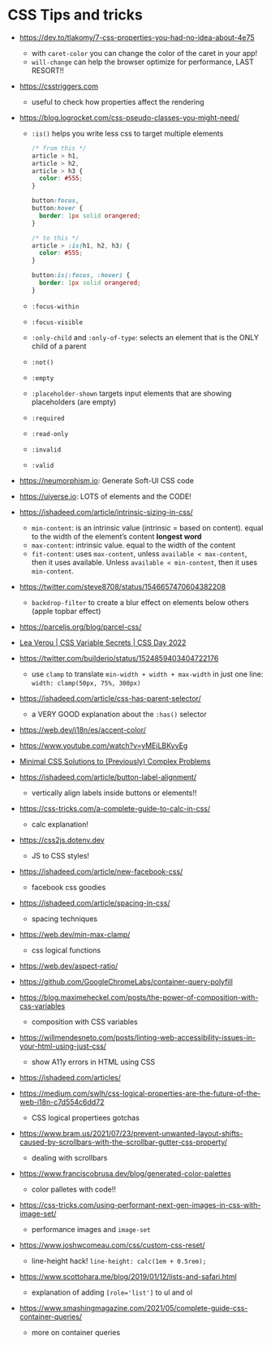 # CSS Tips and tricks

- https://dev.to/tlakomy/7-css-properties-you-had-no-idea-about-4e75
  - with `caret-color` you can change the color of the caret in your app!
  - `will-change` can help the browser optimize for performance, LAST RESORT!!
- https://csstriggers.com
  - useful to check how properties affect the rendering
- https://blog.logrocket.com/css-pseudo-classes-you-might-need/

  - `:is()` helps you write less css to target multiple elements

    ```css
    /* from this */
    article > h1,
    article > h2,
    article > h3 {
      color: #555;
    }

    button:focus,
    button:hover {
      border: 1px solid orangered;
    }

    /* to this */
    article > :is(h1, h2, h3) {
      color: #555;
    }

    button:is(:focus, :hover) {
      border: 1px solid orangered;
    }
    ```

  - `:focus-within`
  - `:focus-visible`
  - `:only-child` and `:only-of-type`: selects an element that is the ONLY child of a parent
  - `:not()`
  - `:empty`
  - `:placeholder-shown` targets input elements that are showing placeholders (are empty)
  - `:required`
  - `:read-only`
  - `:invalid`
  - `:valid`

- https://neumorphism.io: Generate Soft-UI CSS code
- https://uiverse.io: LOTS of elements and the CODE!
- https://ishadeed.com/article/intrinsic-sizing-in-css/
  - `min-content`: is an intrinsic value (intrinsic = based on content). equal to the width of the element’s content **longest word**
  - `max-content`: intrinsic value. equal to the width of the content
  - `fit-content`: uses `max-content`, unless `available < max-content`, then it uses available. Unless `available < min-content`, then it uses `min-content`.
- https://twitter.com/steve8708/status/1546657470604382208
  - `backdrop-filter` to create a blur effect on elements below others (apple topbar effect)
- https://parceljs.org/blog/parcel-css/
- [Lea Verou | CSS Variable Secrets | CSS Day 2022](https://www.youtube.com/watch?v=ZuZizqDF4q8&list=PLjnstNlepBvNqk-CeIgptyQFhZY0s5Ubp&index=5)
- https://twitter.com/builderio/status/1524859403404722176
  - use `clamp` to translate `min-width + width + max-width` in just one line: `width: clamp(50px, 75%, 300px)`
- https://ishadeed.com/article/css-has-parent-selector/
  - a VERY GOOD explanation about the `:has()` selector
- https://web.dev/i18n/es/accent-color/
- https://www.youtube.com/watch?v=yMEjLBKyvEg
- [Minimal CSS Solutions to (Previously) Complex Problems](https://www.youtube.com/watch?v=dz6aFfme_hg)
- https://ishadeed.com/article/button-label-alignment/
  - vertically align labels inside buttons or elements!!
- https://css-tricks.com/a-complete-guide-to-calc-in-css/
  - calc explanation!
- https://css2js.dotenv.dev
  - JS to CSS styles!
- https://ishadeed.com/article/new-facebook-css/
  - facebook css goodies
- https://ishadeed.com/article/spacing-in-css/
  - spacing techniques
- https://web.dev/min-max-clamp/
  - css logical functions
- https://web.dev/aspect-ratio/
- https://github.com/GoogleChromeLabs/container-query-polyfill
- https://blog.maximeheckel.com/posts/the-power-of-composition-with-css-variables
  - composition with CSS variables
- https://willmendesneto.com/posts/linting-web-accessibility-issues-in-your-html-using-just-css/
  - show A11y errors in HTML using CSS
- https://ishadeed.com/articles/
- https://medium.com/swlh/css-logical-properties-are-the-future-of-the-web-i18n-c7d554c6dd72
  - CSS logical propertiees gotchas
- https://www.bram.us/2021/07/23/prevent-unwanted-layout-shifts-caused-by-scrollbars-with-the-scrollbar-gutter-css-property/
  - dealing with scrollbars
- https://www.franciscobrusa.dev/blog/generated-color-palettes
  - color palletes with code!!
- https://css-tricks.com/using-performant-next-gen-images-in-css-with-image-set/
  - performance images and `image-set`
- https://www.joshwcomeau.com/css/custom-css-reset/
  - line-height hack! `line-height: calc(1em + 0.5rem);`
- https://www.scottohara.me/blog/2019/01/12/lists-and-safari.html
  - explanation of adding `[role='list']` to ul and ol
- https://www.smashingmagazine.com/2021/05/complete-guide-css-container-queries/
  - more on container queries
